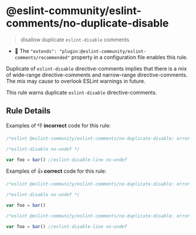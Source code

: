 # @eslint-community/eslint-comments/no-duplicate-disable

> disallow duplicate `eslint-disable` comments

- 🌟 The `"extends": "plugin:@eslint-community/eslint-comments/recommended"` property in a configuration file enables this rule.

Duplicate of `eslint-disable` directive-comments implies that there is a mix of wide-range directive-comments and narrow-range directive-comments.
The mix may cause to overlook ESLint warnings in future.

This rule warns duplicate `eslint-disable` directive-comments.

## Rule Details

Examples of :-1: **incorrect** code for this rule:

<eslint-playground type="bad" >

```js
/*eslint @eslint-community/eslint-comments/no-duplicate-disable: error */

/*eslint-disable no-undef */

var foo = bar() //eslint-disable-line no-undef
```

</eslint-playground>

Examples of :+1: **correct** code for this rule:

<eslint-playground type="good" >

```js
/*eslint @eslint-community/eslint-comments/no-duplicate-disable: error */

/*eslint-disable no-undef */

var foo = bar()
```

</eslint-playground>

<eslint-playground type="good" >

```js
/*eslint @eslint-community/eslint-comments/no-duplicate-disable: error */

var foo = bar() //eslint-disable-line no-undef
```

</eslint-playground>
